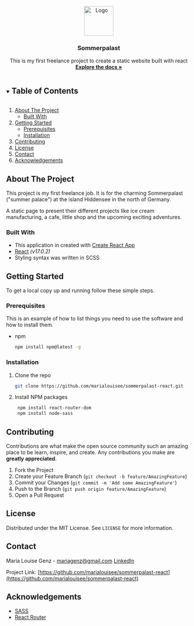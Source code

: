 
<!-- PROJECT LOGO -->
<br />
<p align="center">
  <a href="https://github.com/marialouisee/sommerpalast-react">
    <img src="./src/images/Logo.png" alt="Logo" width="80" height="80">
  </a>

  <h3 align="center">Sommerpalast</h3>

  <p align="center">
    This is my first freelance project to create a static website built with react
    <br />
    <a href="https://github.com/marialouisee/sommerpalast-react"><strong>Explore the docs »</strong></a>
    <br />
  </p>
</p>



<!-- TABLE OF CONTENTS -->
<details open="open">
  <summary><h2 style="display: inline-block">Table of Contents</h2></summary>
  <ol>
    <li>
      <a href="#about-the-project">About The Project</a>
      <ul>
        <li><a href="#built-with">Built With</a></li>
      </ul>
    </li>
    <li>
      <a href="#getting-started">Getting Started</a>
      <ul>
        <li><a href="#prerequisites">Prerequisites</a></li>
        <li><a href="#installation">Installation</a></li>
      </ul>
    </li>
    <!-- <li><a href="#usage">Usage</a></li>
    <li><a href="#roadmap">Roadmap</a></li> -->
    <li><a href="#contributing">Contributing</a></li>
    <li><a href="#license">License</a></li>
    <li><a href="#contact">Contact</a></li>
    <li><a href="#acknowledgements">Acknowledgements</a></li>
  </ol>
</details>



<!-- ABOUT THE PROJECT -->
## About The Project

This project is my first freelance job. It is for the charming Sommerpalast ("summer palace") at the island Hiddensee in the north of Germany.

A static page to present their different projects like ice cream manufacturing, a cafe, little shop and the upcoming exciting adventures.

### Built With

* This application in created with [Create React App](https://create-react-app.dev/)
* [React](https://reactjs.org/) *(v17.0.2)*
* Styling syntax was written in SCSS


<!-- GETTING STARTED -->
## Getting Started

To get a local copy up and running follow these simple steps.

### Prerequisites

This is an example of how to list things you need to use the software and how to install them.
* npm
  ```sh
  npm install npm@latest -g
  ```

### Installation

1. Clone the repo
   ```sh
   git clone https://github.com/marialouisee/sommerpalast-react.git
   ```
2. Install NPM packages
   ```sh
    npm install react-router-dom  
    npm install node-sass
   ```

<!-- ROADMAP
## Roadmap


 -->


<!-- CONTRIBUTING -->
## Contributing

Contributions are what make the open source community such an amazing place to be learn, inspire, and create. Any contributions you make are **greatly appreciated**.

1. Fork the Project
2. Create your Feature Branch (`git checkout -b feature/AmazingFeature`)
3. Commit your Changes (`git commit -m 'Add some AmazingFeature'`)
4. Push to the Branch (`git push origin feature/AmazingFeature`)
5. Open a Pull Request



<!-- LICENSE -->
## License

Distributed under the MIT License. See `LICENSE` for more information.



<!-- CONTACT -->
## Contact

Maria Louise Genz - mariagenz@gmail.com
[LinkedIn](www.linkedin.com/in/maria-louise-genz)

Project Link: [https://github.com/marialouisee/sommerpalast-react](https://github.com/marialouisee/sommerpalast-react)



<!-- ACKNOWLEDGEMENTS -->
## Acknowledgements

* [SASS](https://sass-lang.com/)
* [React Router](https://reactrouter.com/web/guides/quick-start)

